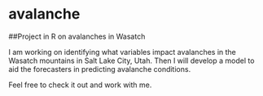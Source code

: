 # avalanche
##Project in R on avalanches in Wasatch

I am working on identifying what variables impact avalanches in the Wasatch mountains in Salt Lake City, Utah.  Then I will develop a model to aid the forecasters in predicting avalanche conditions.

Feel free to check it out and work with me.
